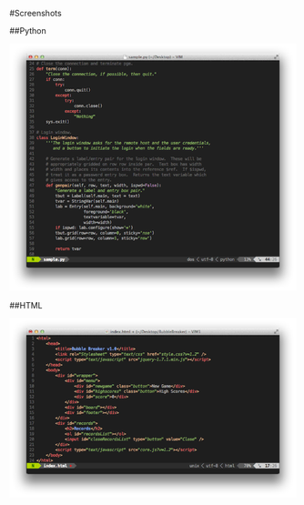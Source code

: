 #Screenshots

##Python

![image](images/vim-tropikos-python.png)

##HTML

![image](images/vim-tropikos-html.png)
